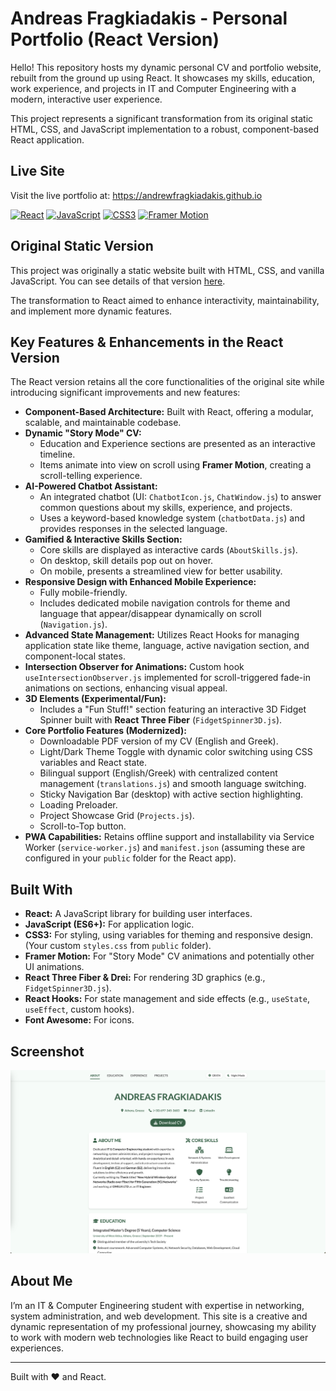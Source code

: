 # Andreas Fragkiadakis - Personal Portfolio (React Version)

Hello! This repository hosts my dynamic personal CV and portfolio website, rebuilt from the ground up using React. It showcases my skills, education, work experience, and projects in IT and Computer Engineering with a modern, interactive user experience.

This project represents a significant transformation from its original static HTML, CSS, and JavaScript implementation to a robust, component-based React application.

## Live Site
Visit the live portfolio at: <a href="https://andrewfragkiadakis.github.io" target="_blank" rel="noopener noreferrer">https://andrewfragkiadakis.github.io</a> <i class="fas fa-external-link-alt"></i>


[![React](https://img.shields.io/badge/React-Used-blue?logo=react)](https://reactjs.org/)
[![JavaScript](https://img.shields.io/badge/JavaScript-ES6+-yellow?logo=javascript)](https://developer.mozilla.org/en-US/docs/Web/JavaScript)
[![CSS3](https://img.shields.io/badge/CSS3-Styled-orange?logo=css3)](https://developer.mozilla.org/en-US/docs/Web/CSS)
[![Framer Motion](https://img.shields.io/badge/Framer%20Motion-Animations-purple)](https://www.framer.com/motion/)

## Original Static Version
This project was originally a static website built with HTML, CSS, and vanilla JavaScript. You can see details of that version [here](https://github.com/Andrewfragkiadakis/andrewfragkiadakis.github.io/tree/static-legacy-site).

The transformation to React aimed to enhance interactivity, maintainability, and implement more dynamic features.

## Key Features & Enhancements in the React Version

The React version retains all the core functionalities of the original site while introducing significant improvements and new features:

* **Component-Based Architecture:** Built with React, offering a modular, scalable, and maintainable codebase.
* **Dynamic "Story Mode" CV:**
    * Education and Experience sections are presented as an interactive timeline.
    * Items animate into view on scroll using **Framer Motion**, creating a scroll-telling experience.
* **AI-Powered Chatbot Assistant:**
    * An integrated chatbot (UI: `ChatbotIcon.js`, `ChatWindow.js`) to answer common questions about my skills, experience, and projects.
    * Uses a keyword-based knowledge system (`chatbotData.js`) and provides responses in the selected language.
* **Gamified & Interactive Skills Section:**
    * Core skills are displayed as interactive cards (`AboutSkills.js`).
    * On desktop, skill details pop out on hover.
    * On mobile, presents a streamlined view for better usability.
* **Responsive Design with Enhanced Mobile Experience:**
    * Fully mobile-friendly.
    * Includes dedicated mobile navigation controls for theme and language that appear/disappear dynamically on scroll (`Navigation.js`).
* **Advanced State Management:** Utilizes React Hooks for managing application state like theme, language, active navigation section, and component-local states.
* **Intersection Observer for Animations:** Custom hook `useIntersectionObserver.js` implemented for scroll-triggered fade-in animations on sections, enhancing visual appeal.
* **3D Elements (Experimental/Fun):**
    * Includes a "Fun Stuff!" section featuring an interactive 3D Fidget Spinner built with **React Three Fiber** (`FidgetSpinner3D.js`).
* **Core Portfolio Features (Modernized):**
    * Downloadable PDF version of my CV (English and Greek).
    * Light/Dark Theme Toggle with dynamic color switching using CSS variables and React state.
    * Bilingual support (English/Greek) with centralized content management (`translations.js`) and smooth language switching.
    * Sticky Navigation Bar (desktop) with active section highlighting.
    * Loading Preloader.
    * Project Showcase Grid (`Projects.js`).
    * Scroll-to-Top button.
* **PWA Capabilities:** Retains offline support and installability via Service Worker (`service-worker.js`) and `manifest.json` (assuming these are configured in your `public` folder for the React app).

## Built With

* **React:** A JavaScript library for building user interfaces.
* **JavaScript (ES6+):** For application logic.
* **CSS3:** For styling, using variables for theming and responsive design. (Your custom `styles.css` from `public` folder).
* **Framer Motion:** For "Story Mode" CV animations and potentially other UI animations.
* **React Three Fiber & Drei:** For rendering 3D graphics (e.g., `FidgetSpinner3D.js`).
* **React Hooks:** For state management and side effects (e.g., `useState`, `useEffect`, custom hooks).
* **Font Awesome:** For icons.

## Screenshot
![Website Screenshot](screenshot.png)

## About Me
I’m an IT & Computer Engineering student with expertise in networking, system administration, and web development. This site is a creative and dynamic representation of my professional journey, showcasing my ability to work with modern web technologies like React to build engaging user experiences.

---
Built with ❤️ and React.
